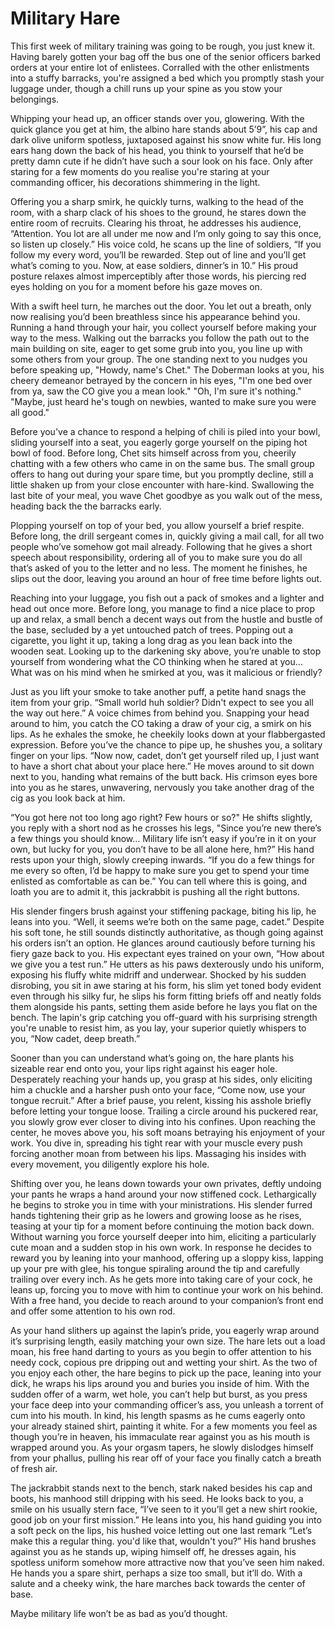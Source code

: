 # Military Hare
This first week of military training was going to be rough, you just knew it. Having barely gotten your bag off the bus one of the senior officers barked orders at your entire lot of enlistees. Corralled with the other enlistments into a stuffy barracks, you're assigned a bed which you promptly stash your luggage under, though a chill runs up your spine as you stow your belongings.

Whipping your head up, an officer stands over you, glowering. With the quick glance you get at him, the albino hare stands about 5’9”, his cap and dark olive uniform spotless, juxtaposed against his snow white fur. His long ears hang down the back of his head, you think to yourself that he’d be pretty damn cute if he didn’t have such a sour look on his face. Only after staring for a few moments do you realise you're staring at your commanding officer, his decorations shimmering in the light. 

Offering you a sharp smirk, he quickly turns, walking to the head of the room, with a sharp clack of his shoes to the ground, he stares down the entire room of recruits. Clearing his throat, he addresses his audience, “Attention. You lot are all under me now and I’m only going to say this once, so listen up closely.” His voice cold, he scans up the line of soldiers, “If you follow my every word, you’ll be rewarded. Step out of line and you’ll get what’s coming to you. Now, at ease soldiers, dinner’s in 10.” His proud posture relaxes almost imperceptibly after those words, his piercing red eyes holding on you for a moment before his gaze moves on. 

With a swift heel turn, he marches out the door. You let out a breath, only now realising you’d been breathless since his appearance behind you. Running a hand through your hair, you collect yourself before making your way to the mess. Walking out the barracks you follow the path out to the main building on site, eager to get some grub into you, you line up with some others from your group. The one standing next to you nudges you before speaking up, "Howdy, name's Chet." The Doberman looks at you, his cheery demeanor betrayed by the concern in his eyes, "I'm one bed over from ya, saw the CO give you a mean look."
"Oh, I'm sure it's nothing."
"Maybe, just heard he's tough on newbies, wanted to make sure you were all good."

Before you've a chance to respond a helping of chili is piled into your bowl, sliding yourself into a seat, you eagerly gorge yourself on the piping hot bowl of food. Before long, Chet sits himself across from you, cheerily chatting with a few others who came in on the same bus. The small group offers to hang out during your spare time, but you promptly decline, still a little shaken up from your close encounter with hare-kind. Swallowing the last bite of your meal, you wave Chet goodbye as you walk out of the mess, heading back the the barracks early. 

Plopping yourself on top of your bed, you allow yourself a brief respite. Before long, the drill sergeant comes in, quickly giving a mail call, for all two people who’ve somehow got mail already. Following that he gives a short speech about responsibility, ordering all of you to make sure you do all that’s asked of you to the letter and no less. The moment he finishes, he slips out the door, leaving you around an hour of free time before lights out.

Reaching into your luggage, you fish out a pack of smokes and a lighter and head out once more. Before long, you manage to find a nice place to prop up and relax, a small bench a decent ways out from the hustle and bustle of the base, secluded by a yet untouched patch of trees. Popping out a cigarette, you light it up, taking a long drag as you lean back into the wooden seat. Looking up to the darkening sky above, you’re unable to stop yourself from wondering what the CO thinking when he stared at you… What was on his mind when he smirked at you, was it malicious or friendly?

Just as you lift your smoke to take another puff, a petite hand snags the item from your grip. “Small world huh soldier? Didn't expect to see you all the way out here.” A voice chimes from behind you. Snapping your head around to him, you catch the CO taking a draw of your cig, a smirk on his lips. As he exhales the smoke, he cheekily looks down at your flabbergasted expression. Before you’ve the chance to pipe up, he shushes you, a solitary finger on your lips. “Now now, cadet, don’t get yourself riled up, I just want to have a short chat about your place here.” He moves around to sit down next to you, handing what remains of the butt back. His crimson eyes bore into you as he stares, unwavering, nervously you take another drag of the cig as you look back at him. 

“You got here not too long ago right? Few hours or so?" He shifts slightly, you reply with a short nod as he crosses his legs, "Since you’re new there’s a few things you should know… Military life isn’t easy if you’re in it on your own, but lucky for you, you don’t have to be all alone here, hm?” His hand rests upon your thigh, slowly creeping inwards. “If you do a few things for me every so often, I’d be happy to make sure you get to spend your time enlisted as comfortable as can be.” You can tell where this is going, and loath you are to admit it, this jackrabbit is pushing all the right buttons.

His slender fingers brush against your stiffening package, biting his lip, he leans into you. “Well, it seems we’re both on the same page, cadet.” Despite his soft tone, he still sounds distinctly authoritative, as though going against his orders isn’t an option. He glances around cautiously before turning his fiery gaze back to you. His expectant eyes trained on your own, “How about we give you a test run.” He utters as his paws dexterously undo his uniform, exposing his fluffy white midriff and underwear. Shocked by his sudden disrobing, you sit in awe staring at his form, his slim yet toned body evident even through his silky fur, he slips his form fitting briefs off and neatly folds them alongside his pants, setting them aside before he lays you flat on the bench. The lapin's grip catching you off-guard with his surprising strength you're unable to resist him, as you lay, your superior quietly whispers to you, “Now cadet, deep breath.”

Sooner than you can understand what’s going on, the hare plants his sizeable rear end onto you, your lips right against his eager hole. Desperately reaching your hands up, you grasp at his sides, only eliciting him a chuckle and a harsher push onto your face, “Come now, use your tongue recruit.” After a brief pause, you relent, kissing his asshole briefly before letting your tongue loose. Trailing a circle around his puckered rear, you slowly grow ever closer to diving into his confines. Upon reaching the center, he moves above you, his soft moans betraying his enjoyment of your work. You dive in, spreading his tight rear with your muscle every push forcing another moan from between his lips. Massaging his insides with every movement, you diligently explore his hole. 

Shifting over you, he leans down towards your own privates, deftly undoing your pants he wraps a hand around your now stiffened cock. Lethargically he begins to stroke you in time with your ministrations. His slender furred hands tightening their grip as he lowers and growing loose as he rises, teasing at your tip for a moment before continuing the motion back down. Without warning you force yourself deeper into him, eliciting a particularly cute moan and a sudden stop in his own work. In response he decides to reward you by leaning into your manhood, offering up a sloppy kiss, lapping up your pre with glee, his tongue spiraling around the tip and carefully trailing over every inch. As he gets more into taking care of your cock, he leans up, forcing you to move with him to continue your work on his behind. With a free hand, you decide to reach around to your companion’s front end and offer some attention to his own rod.

As your hand slithers up against the lapin’s pride, you eagerly wrap around it’s surprising length, easily matching your own size. The hare lets out a load moan, his free hand darting to yours as you begin to offer attention to his needy cock, copious pre dripping out and wetting your shirt. As the two of you enjoy each other, the hare begins to pick up the pace, leaning into your dick, he wraps his lips around you and buries you inside of him. With the sudden offer of a warm, wet hole, you can’t help but burst, as you press your face deep into your commanding officer’s ass, you unleash a torrent of cum into his mouth. In kind, his length spasms as he cums eagerly onto your already stained shirt, painting it white. For a few moments you feel as though you’re in heaven, his immaculate rear against you as his mouth is wrapped around you. As your orgasm tapers, he slowly dislodges himself from your phallus, pulling his rear off of your face you finally catch a breath of fresh air.

The jackrabbit stands next to the bench, stark naked besides his cap and boots, his manhood still dripping with his seed. He looks back to you, a smile on his usually stern face, “I’ve seen to it you’ll get a new shirt rookie, good job on your first mission.” He leans into you, his hand guiding you into a soft peck on the lips, his hushed voice letting out one last remark “Let’s make this a regular thing. you'd like that, wouldn't you?” His hand brushes against you as he stands up, wiping himself off, he dresses again, his spotless uniform somehow more attractive now that you’ve seen him naked. He hands you a spare shirt, perhaps a size too small, but it’ll do. With a salute and a cheeky wink, the hare marches back towards the center of base.

Maybe military life won’t be as bad as you’d thought.
